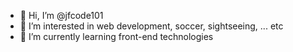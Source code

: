 - 👋 Hi, I’m @jfcode101
- 👀 I’m interested in web development, soccer, sightseeing, ... etc
- 🌱 I’m currently learning front-end technologies




